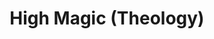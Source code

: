---
title: "High Magic (Theology)"
canonical: "skill/high-magic-theology"
lists:
    - ancestral-loresheet
tier: 4
prerequisites: ["ancestral-loresheet/theology"]
replacement: true
ladder: "high-magic-theology"
---